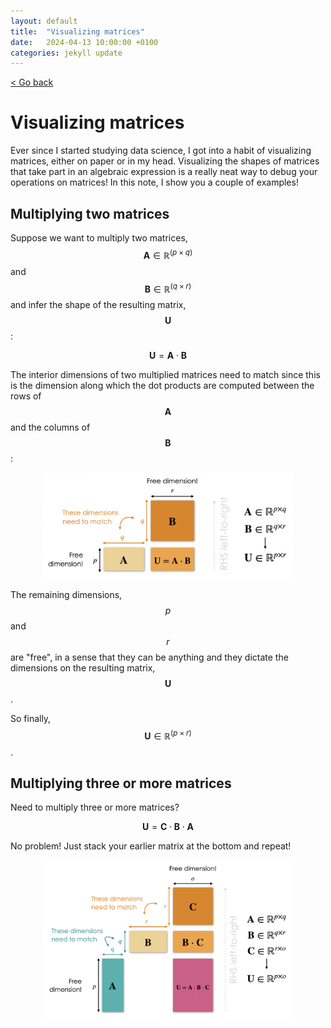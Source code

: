 ```yaml
---
layout: default
title:  "Visualizing matrices"
date:   2024-04-13 10:00:00 +0100
categories: jekyll update
---
```


<p>
   <a href="/kamilazdybal.github.io/#blog">
      < Go back
  </a>
</p>

# Visualizing matrices

Ever since I started studying data science, I got into a habit of visualizing matrices, 
either on paper or in my head. Visualizing the shapes of matrices that take part in an algebraic expression 
is a really neat way to debug your operations on matrices! In this note, I show you a couple of examples!

## Multiplying two matrices

Suppose we want to multiply two matrices, <span class="math display">$$\mathbf{A} \in \mathbb{R}^{(p \times q)}$$</span>
and <span class="math display">$$\mathbf{B} \in \mathbb{R}^{(q \times r)}$$</span> and infer the shape of the
resulting matrix, <span class="math display">$$\mathbf{U}$$</span>:

<span class="math display">$$\mathbf{U} = \mathbf{A} \cdot \mathbf{B}$$</span>

The interior dimensions of two multiplied matrices need to match since this is the dimension along which 
the dot products are computed between the rows of <span class="math display">$$\mathbf{A}$$</span> and the columns
of <span class="math display">$$\mathbf{B}$$</span>:

<p align="center">
  <img src="https://github.com/kamilazdybal/kamilazdybal.github.io/raw/main/_posts/visualizing-matrices-A-times-B.png" width="400">
</p>

The remaining dimensions, <span class="math display">$$p$$</span> and <span class="math display">$$r$$</span> are "free",
in a sense that they can be anything and they dictate the dimensions on the resulting matrix, <span class="math display">$$\mathbf{U}$$</span>.

So finally, <span class="math display">$$\mathbf{U} \in \mathbb{R}^{(p \times r)}$$</span>.

## Multiplying three or more matrices

Need to multiply three or more matrices?

<span class="math display">$$\mathbf{U} = \mathbf{C} \cdot \mathbf{B} \cdot \mathbf{A}$$</span>

No problem! Just stack your earlier matrix at the bottom and repeat!

<p align="center">
  <img src="https://github.com/kamilazdybal/kamilazdybal.github.io/raw/main/_posts/visualizing-matrices-A-times-B-times-C.png" width="400">
</p>